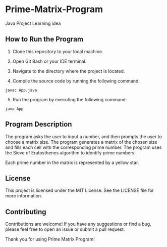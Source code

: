 # Prime-Matrix-Program

Java Project Learning idea

## How to Run the Program

1. Clone this repository to your local machine.

2. Open Git Bash or your IDE terminal.

3. Navigate to the directory where the project is located.

4. Compile the source code by running the following command:

```
javac App.java
```

5. Run the program by executing the following command:

```
java App
```

## Program Description

The program asks the user to input a number, and then prompts the user to choose a matrix size. The program generates a matrix of the chosen size and fills each cell with the corresponding prime number. The program uses the Sieve of Eratosthenes algorithm to identify prime numbers.

Each prime number in the matrix is represented by a yellow star.

## License

This project is licensed under the MIT License. See the LICENSE file for more information.

## Contributing

Contributions are welcome! If you have any suggestions or find a bug, please feel free to open an issue or submit a pull request.

Thank you for using Prime Matrix Program!
